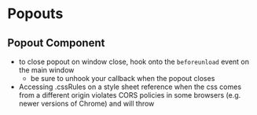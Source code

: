 # Popouts

## Popout Component

- to close popout on window close, hook onto the `beforeunload` event on the main window
  - be sure to unhook your callback when the popout closes
- Accessing .cssRules on a style sheet reference when the css comes from a different origin violates CORS policies in some browsers (e.g. newer versions of Chrome) and will throw
